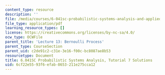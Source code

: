 ```yaml
---
content_type: resource
description: ''
file: /media/courses/6-041sc-probabilistic-systems-analysis-and-applied-probability-fall-2013/6cf22e5593f6efab8653211e275cca12_MIT6_041SCF13_tut07_sol.pdf
file_type: application/pdf
learning_resource_types: []
license: https://creativecommons.org/licenses/by-nc-sa/4.0/
ocw_type: OCWFile
parent_title: 'Lecture 13: Bernoulli Process'
parent_type: CourseSection
parent_uid: c2de91c2-c31e-3e16-f00c-bc8087ae8b53
resourcetype: Document
title: 6.041SC Probabilistic Systems Analysis, Tutorial 7 Solutions
uid: 6cf22e55-93f6-efab-8653-211e275cca12
---
```

